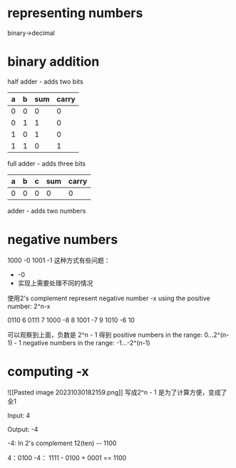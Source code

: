 # representing numbers
binary->decimal

# binary addition

half adder - adds two bits

| a   | b   | sum | carry |
| --- | --- | --- | ----- |
| 0   | 0   | 0   | 0     |
| 0   | 1   | 1   | 0     |
| 1   | 0   | 1   | 0     |
| 1   | 1   | 0   | 1     |



full adder - adds three bits

| a   | b   | c   | sum | carry |
| --- | --- | --- | --- | ----- |
| 0   | 0   | 0   | 0   | 0     |




adder - adds two numbers


# negative numbers
1000 -0 
1001 -1
这种方式有些问题：
- -0
- 实现上需要处理不同的情况

使用2's complement
represent negative number -x using the positive number:
2^n-x

0110 6
0111 7
1000 -8 8
1001 -7 9
1010 -6 10

可以观察到上面，负数是 2^n - 1 得到
positive numbers in the range: 0...2^(n-1) - 1
negative numbers in the range: -1...-2^(n-1)


# computing -x

![[Pasted image 20231030182159.png]]
写成2^n - 1 是为了计算方便，变成了全1

Input: 4

Output: -4

-4: In 2's complement 12(ten) -- 1100

4：0100 
-4： 1111 - 0100 + 0001 == 1100



